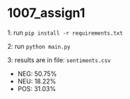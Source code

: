 # 1007_assign1
1: run `pip install -r requirements.txt`

2: run `python main.py`

3: results are in file: `sentiments.csv`
* NEG: 50.75%
* NEU: 18.22%
* POS: 31.03%
